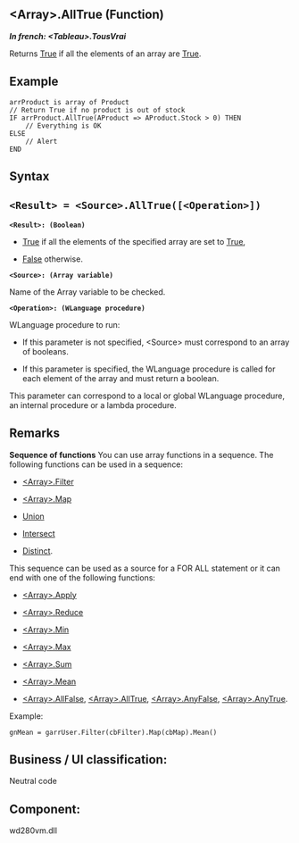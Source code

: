 


## &lt;Array&gt;.AllTrue (Function)

***In french: &lt;Tableau&gt;.TousVrai***



<a name="XUse"></a>
<a name="Use"></a>
<a name="description"></a>
Returns <u><u><u>True</u></u></u> if all the elements of an array are <u><u><u>True</u></u></u>.


<a name="Example1"></a>
<a name="sample_code"></a>

## Example


```wl
arrProduct is array of Product
// Return True if no product is out of stock
IF arrProduct.AllTrue(AProduct => AProduct.Stock > 0) THEN
	// Everything is OK
ELSE
	// Alert
END
```

<a name="XSYNTAX"></a>

## Syntax
<a name="SYNTAX1"></a>

`<Result> = <Source>.AllTrue([<Operation>])`
---

**`<Result>: (Boolean)`**



- <u><u><u><u>True</u></u></u></u> if all the elements of the specified array are set to <u><u><u><u>True</u></u></u></u>, 

- <u><u><u><u>False</u></u></u></u> otherwise.




**`<Source>: (Array variable)`**

Name of the Array variable to be checked.

**`<Operation>: (WLanguage procedure)`**

WLanguage procedure to run: 

- If this parameter is not specified, &lt;Source&gt; must correspond to an array of booleans. 

- If this parameter is specified, the WLanguage procedure is called for each element of the array and must return a boolean. 


This parameter can correspond to a local or global WLanguage procedure, an internal procedure or a lambda procedure.



<a name="NOTE0"></a>
<a name="NOTE0_1"></a>

## Remarks
**Sequence of functions**
You can use array functions in a sequence. 
The following functions can be used in a sequence: 

- [&lt;Array&gt;.Filter](../WDLang1/1000024968.md)

- [&lt;Array&gt;.Map](../WDLang1/1000025418.md)

- [Union](../WDLang1/1000025408.md)

- [Intersect](../WDLang1/1000025407.md)

- [Distinct](../WDLang1/1000025406.md). 


This sequence can be used as a source for a FOR ALL statement or it can end with one of the following functions: 

- [&lt;Array&gt;.Apply](../WDLang1/1000024969.md)

- [&lt;Array&gt;.Reduce](../WDLang1/1000024951.md)

- [&lt;Array&gt;.Min](../WDLang1/1000025412.md)

- [&lt;Array&gt;.Max](../WDLang1/1000025411.md)

- [&lt;Array&gt;.Sum](../WDLang1/1000025415.md)

- [&lt;Array&gt;.Mean](../WDLang1/1000025417.md)

- [&lt;Array&gt;.AllFalse](../WDLang1/1000024935.md), [&lt;Array&gt;.AllTrue](../WDLang1/1000024936.md), [&lt;Array&gt;.AnyFalse](../WDLang1/1000024937.md), [&lt;Array&gt;.AnyTrue](../WDLang1/1000024938.md). 




Example: 

```wl
gnMean = garrUser.Filter(cbFilter).Map(cbMap).Mean()
```






<a name="XComponent"></a>

## Business / UI classification:
Neutral code
## Component:
wd280vm.dll
